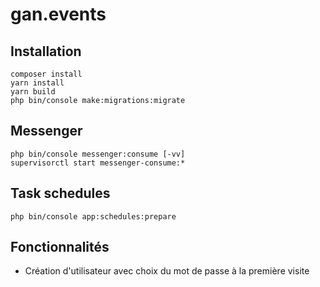 # gan.events

## Installation

```
composer install
yarn install
yarn build
php bin/console make:migrations:migrate
```

## Messenger

```
php bin/console messenger:consume [-vv]
supervisorctl start messenger-consume:*
```
## Task schedules 

```
php bin/console app:schedules:prepare
```

## Fonctionnalités
- Création d'utilisateur avec choix du mot de passe à la première visite



